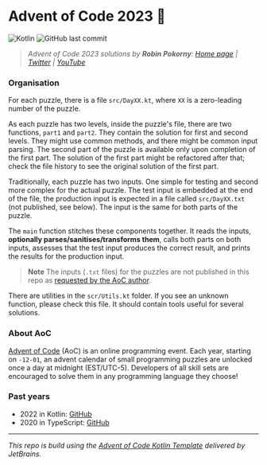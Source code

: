 # Advent of Code 2023 🎄

![Kotlin](https://img.shields.io/badge/kotlin-%237F52FF.svg?style=for-the-badge&logo=kotlin&logoColor=white)
![GitHub last commit](https://img.shields.io/github/last-commit/robinpokorny/advent-of-code-2023?style=for-the-badge)

> _Advent of Code 2023 solutions by **Robin Pokorny**:
[Home page](https://robinpokorny.com/)
|
[Twitter](https://twitter.com/robinpokorny)
|
[YouTube](https://www.youtube.com/c/robinpokorny)_

### Organisation
For each puzzle, there is a file `src/DayXX.kt`, where `XX` is a zero-leading number of the puzzle.

As each puzzle has two levels, inside the puzzle's file, there are two functions, `part1` and `part2`. They contain the solution for first and second levels. They might use common methods, and there might be common input parsing. The second part of the puzzle is available only upon completion of the first part. The solution of the first part might be refactored after that; check the file history to see the original solution of the first part.

Traditionally, each puzzle has two inputs. One simple for testing and second more complex for the actual puzzle. The test input is embedded at the end of the file, the production input is expected in a file called `src/DayXX.txt` (not published, see below). The input is the same for both parts of the puzzle.

The `main` function stitches these components together. It reads the inputs, **optionally parses/sanitises/transforms them**, calls both parts on both inputs, assesses that the test input produces the correct result, and prints the results for the production input.

> **Note**
> The inputs (`.txt` files) for the puzzles are not published in this repo as [requested by the AoC author](https://twitter.com/ericwastl/status/1465805354214830081).

There are utilities in the `scr/Utils.kt` folder. If you see an unknown function, please check this file. It should contain tools useful for several solutions.

### About AoC
[Advent of Code](http://adventofcode.com) (AoC) is an online programming event. Each year, starting on `-12-01`, an advent calendar of small programming puzzles are unlocked once a day at midnight (EST/UTC-5). Developers of all skill sets are encouraged to solve them in any programming language they choose!

### Past years
* 2022 in Kotlin:  [GitHub](https://github.com/robinpokorny/advent-of-code-2022)
* 2020 in TypeScript:  [GitHub](https://github.com/robinpokorny/advent-of-code-2020)

---

_This repo is build using the [Advent of Code Kotlin Template](https://github.com/kotlin-hands-on/advent-of-code-kotlin-template) delivered by JetBrains._
